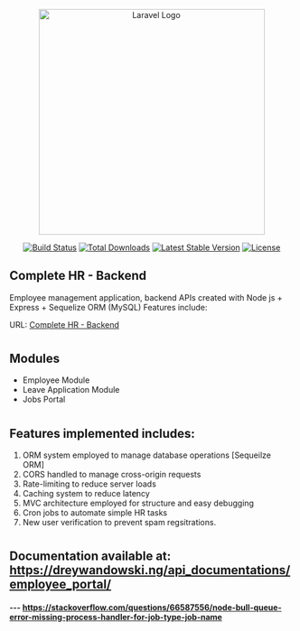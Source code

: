 <p align="center"><a href="https://laravel.com" target="_blank"><img src="https://dreywandowski.ng/images/office.jpg" width="400" alt="Laravel Logo"></a></p>

<p align="center">
<a href=""><img src="https://github.com/laravel/framework/workflows/tests/badge.svg" alt="Build Status"></a>
<a href=""><img src="https://img.shields.io/packagist/dt/laravel/framework" alt="Total Downloads"></a>
<a href=""><img src="https://img.shields.io/packagist/v/laravel/framework" alt="Latest Stable Version"></a>
<a href=""><img src="https://img.shields.io/packagist/l/laravel/framework" alt="License"></a>
</p>

##  Complete HR - Backend

Employee management application, backend APIs created with Node js + Express + Sequelize ORM (MySQL)
 Features include:

URL: <a target="_blank" href="http://employee.dreywandowski.ng/api"> Complete HR - Backend </a>
#
## Modules
<ul>
<li> Employee Module</li>
<li> Leave Application Module</li>
<li> Jobs Portal </li>
</ul>

#
## Features implemented includes:
1. ORM system employed to manage database operations [Sequeilze ORM]
2. CORS handled to manage cross-origin requests
3. Rate-limiting to reduce server loads 
4. Caching system to reduce latency
5. MVC architecture employed for structure and easy debugging
6. Cron jobs to automate simple HR tasks
7. New user verification to prevent spam regsitrations.

#
## Documentation available at: https://dreywandowski.ng/api_documentations/employee_portal/


#### --- https://stackoverflow.com/questions/66587556/node-bull-queue-error-missing-process-handler-for-job-type-job-name
